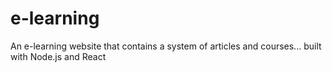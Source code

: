 # e-learning
An e-learning website that contains a system of articles and courses... built with Node.js and React
